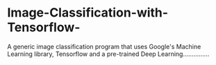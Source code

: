 # Image-Classification-with-Tensorflow-
A generic image classification program that uses Google's Machine Learning library, Tensorflow and a pre-trained Deep Learning...............
